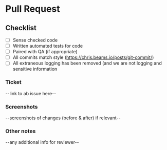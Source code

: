 # Pull Request

## Checklist

- [ ] Sense checked code
- [ ] Written automated tests for code
- [ ] Paired with QA (if appropriate)
- [ ] All commits match style (https://chris.beams.io/posts/git-commit/)
- [ ] All extraneous logging has been removed (and we are not logging and sensitive information

### Ticket

--link to ab issue here--

### Screenshots

--screenshots of changes (before & after) if relevant--

### Other notes

--any additional info for reviewer--
